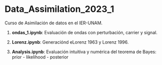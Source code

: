 # Data_Assimilation_2023_1
Curso de Asimilación de datos en el IER-UNAM.

1. **ondas_1.ipynb**: Evaluación de ondas con perturbación, carrier y signal.

2. **Lorenz.ipynb**: Generaciónd eLorenz 1963 y Lorenz 1996.

3. **Analysis.ipynb**: Evaluación intuitiva y numérica del teorema de Bayes: prior - likelihood - posterior 
